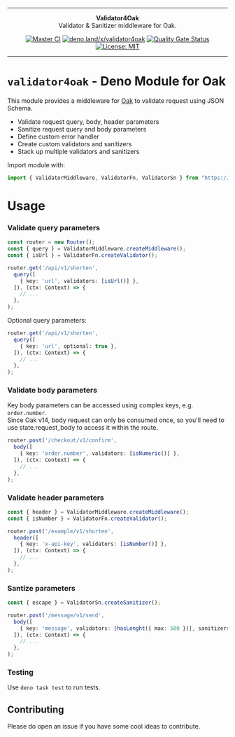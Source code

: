 ***

<div align="center">
<b>Validator4Oak</b><br>
Validator & Sanitizer middleware for Oak.
</div>

<div align="center">

[![Master CI](https://github.com/petruki/validator4oak/actions/workflows/master.yml/badge.svg)](https://github.com/petruki/validator4oak/actions/workflows/master.yml)
[![deno.land/x/validator4oak](https://shield.deno.dev/x/validator4oak)](https://deno.land/x/validator4oak)
[![Quality Gate Status](https://sonarcloud.io/api/project_badges/measure?project=petruki_validator4oak&metric=alert_status)](https://sonarcloud.io/summary/new_code?id=petruki_validator4oak)
[![License: MIT](https://img.shields.io/badge/License-MIT-yellow.svg)](https://opensource.org/licenses/MIT)

</div>

***

# `validator4oak` - Deno Module for Oak

This module provides a middleware for [Oak](https://github.com/oakserver/oak) to validate request using JSON Schema.

- Validate request query, body, header parameters
- Sanitize request query and body parameters
- Define custom error handler
- Create custom validators and sanitizers
- Stack up multiple validators and sanitizers

Import module with:
    
```typescript
import { ValidatorMiddleware, ValidatorFn, ValidatorSn } from "https://deno.land/x/validator4oak@v[VERSION]/mod.ts";
```

# Usage

### Validate query parameters

```typescript
const router = new Router();
const { query } = ValidatorMiddleware.createMiddleware();
const { isUrl } = ValidatorFn.createValidator();

router.get('/api/v1/shorten',
  query([
    { key: 'url', validators: [isUrl()] },
  ]), (ctx: Context) => {
    // ...
  },
);
```

Optional query parameters:

```typescript
router.get('/api/v1/shorten',
  query([
    { key: 'url', optional: true },
  ]), (ctx: Context) => {
    // ...
  },
);
```

### Validate body parameters

Key body parameters can be accessed using complex keys, e.g. `order.number`.<br>
Since Oak v14, body request can only be consumed once, so you'll need to use state.request_body to access it within the route.

```typescript
router.post('/checkout/v1/confirm',
  body([
    { key: 'order.number', validators: [isNumeric()] },
  ]), (ctx: Context) => {
    // ...
  },
);
```

### Validate header parameters

```typescript
const { header } = ValidatorMiddleware.createMiddleware();
const { isNumber } = ValidatorFn.createValidator();

router.post('/example/v1/shorten',
  header([
    { key: 'x-api-key', validators: [isNumber()] },
  ]), (ctx: Context) => {
    // ...
  },
);
```

### Santize parameters

```typescript
const { escape } = ValidatorSn.createSanitizer();

router.post('/message/v1/send',
  body([
    { key: 'message', validators: [hasLenght({ max: 500 })], sanitizers: [escape()] },
  ]), (ctx: Context) => {
    // ...
  },
);
```

### Testing

Use `deno task test` to run tests.

## Contributing

Please do open an issue if you have some cool ideas to contribute.
